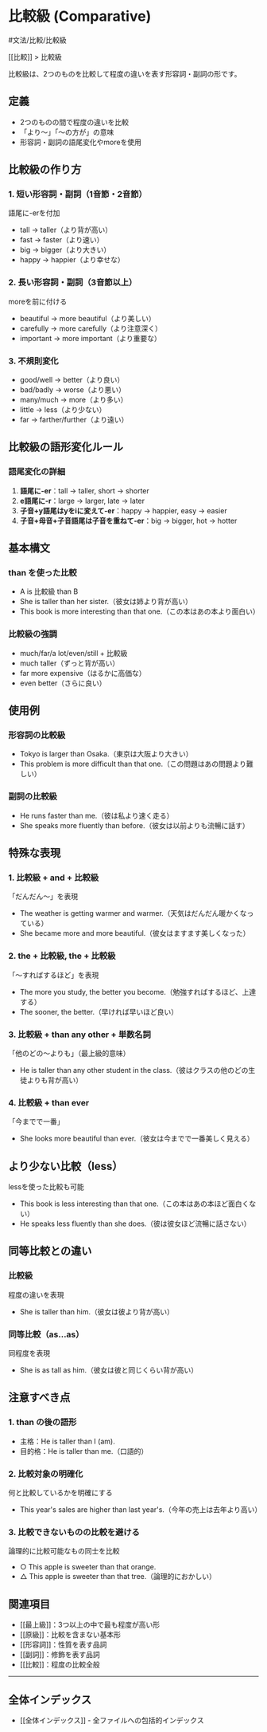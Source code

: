 ﻿# 比較級 (Comparative)

#文法/比較/比較級

[[比較]] > 比較級

比較級は、2つのものを比較して程度の違いを表す形容詞・副詞の形です。

## 定義
- 2つのものの間で程度の違いを比較
- 「より～」「～の方が」の意味
- 形容詞・副詞の語尾変化やmoreを使用

## 比較級の作り方

### 1. 短い形容詞・副詞（1音節・2音節）
語尾に-erを付加
- tall → taller（より背が高い）
- fast → faster（より速い）
- big → bigger（より大きい）
- happy → happier（より幸せな）

### 2. 長い形容詞・副詞（3音節以上）
moreを前に付ける
- beautiful → more beautiful（より美しい）
- carefully → more carefully（より注意深く）
- important → more important（より重要な）

### 3. 不規則変化
- good/well → better（より良い）
- bad/badly → worse（より悪い）
- many/much → more（より多い）
- little → less（より少ない）
- far → farther/further（より遠い）

## 比較級の語形変化ルール

### 語尾変化の詳細
1. **語尾に-er**：tall → taller, short → shorter
2. **e語尾に-r**：large → larger, late → later
3. **子音+y語尾はyをiに変えて-er**：happy → happier, easy → easier
4. **子音+母音+子音語尾は子音を重ねて-er**：big → bigger, hot → hotter

## 基本構文

### than を使った比較
- A is 比較級 than B
- She is taller than her sister.（彼女は姉より背が高い）
- This book is more interesting than that one.（この本はあの本より面白い）

### 比較級の強調
- much/far/a lot/even/still + 比較級
- much taller（ずっと背が高い）
- far more expensive（はるかに高価な）
- even better（さらに良い）

## 使用例

### 形容詞の比較級
- Tokyo is larger than Osaka.（東京は大阪より大きい）
- This problem is more difficult than that one.（この問題はあの問題より難しい）

### 副詞の比較級
- He runs faster than me.（彼は私より速く走る）
- She speaks more fluently than before.（彼女は以前よりも流暢に話す）

## 特殊な表現

### 1. 比較級 + and + 比較級
「だんだん～」を表現
- The weather is getting warmer and warmer.（天気はだんだん暖かくなっている）
- She became more and more beautiful.（彼女はますます美しくなった）

### 2. the + 比較級, the + 比較級
「～すればするほど」を表現
- The more you study, the better you become.（勉強すればするほど、上達する）
- The sooner, the better.（早ければ早いほど良い）

### 3. 比較級 + than any other + 単数名詞
「他のどの～よりも」（最上級的意味）
- He is taller than any other student in the class.（彼はクラスの他のどの生徒よりも背が高い）

### 4. 比較級 + than ever
「今までで一番」
- She looks more beautiful than ever.（彼女は今までで一番美しく見える）

## より少ない比較（less）
lessを使った比較も可能
- This book is less interesting than that one.（この本はあの本ほど面白くない）
- He speaks less fluently than she does.（彼は彼女ほど流暢に話さない）

## 同等比較との違い

### 比較級
程度の違いを表現
- She is taller than him.（彼女は彼より背が高い）

### 同等比較（as...as）
同程度を表現
- She is as tall as him.（彼女は彼と同じくらい背が高い）

## 注意すべき点

### 1. than の後の語形
- 主格：He is taller than I (am).
- 目的格：He is taller than me.（口語的）

### 2. 比較対象の明確化
何と比較しているかを明確にする
- This year's sales are higher than last year's.（今年の売上は去年より高い）

### 3. 比較できないものの比較を避ける
論理的に比較可能なもの同士を比較
- ○ This apple is sweeter than that orange.
- △ This apple is sweeter than that tree.（論理的におかしい）

## 関連項目
- [[最上級]]：3つ以上の中で最も程度が高い形
- [[原級]]：比較を含まない基本形
- [[形容詞]]：性質を表す品詞
- [[副詞]]：修飾を表す品詞
- [[比較]]：程度の比較全般

---

## 全体インデックス
- [[全体インデックス]] - 全ファイルへの包括的インデックス 